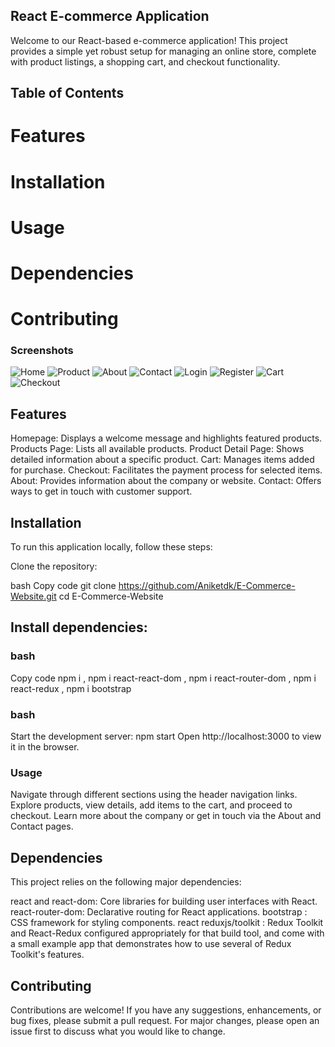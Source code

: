 ## React E-commerce Application
Welcome to our React-based e-commerce application! This project provides a simple yet robust setup for managing an online store, complete with product listings, a shopping cart, and checkout functionality.

## Table of Contents
# Features
# Installation
# Usage
# Dependencies
# Contributing

### Screenshots
![Home](home.PNG)
![Product](products.PNG)
![About](about.PNG)
![Contact](contact.PNG)
![Login](login.PNG)
![Register](register.PNG)
![Cart](cart.PNG)
![Checkout](checkout.PNG)

## Features
Homepage: Displays a welcome message and highlights featured products.
Products Page: Lists all available products.
Product Detail Page: Shows detailed information about a specific product.
Cart: Manages items added for purchase.
Checkout: Facilitates the payment process for selected items.
About: Provides information about the company or website.
Contact: Offers ways to get in touch with customer support.

## Installation
To run this application locally, follow these steps:

Clone the repository:

bash
Copy code
git clone https://github.com/Aniketdk/E-Commerce-Website.git
cd E-Commerce-Website

## Install dependencies:

### bash
Copy code
npm i ,
npm i react-react-dom ,
npm i react-router-dom ,
npm i react-redux ,
npm i bootstrap 

### bash
Start the development server:
npm start
Open http://localhost:3000 to view it in the browser.

### Usage
Navigate through different sections using the header navigation links.
Explore products, view details, add items to the cart, and proceed to checkout.
Learn more about the company or get in touch via the About and Contact pages.

## Dependencies
This project relies on the following major dependencies:

react and react-dom: Core libraries for building user interfaces with React.
react-router-dom: Declarative routing for React applications.
bootstrap : CSS framework for styling components.
react reduxjs/toolkit :  Redux Toolkit and React-Redux configured appropriately for that build tool, and come with a small example app that demonstrates how to use several of Redux Toolkit's features. 

## Contributing
Contributions are welcome! If you have any suggestions, enhancements, or bug fixes, please submit a pull request. For major changes, please open an issue first to discuss what you would like to change.
